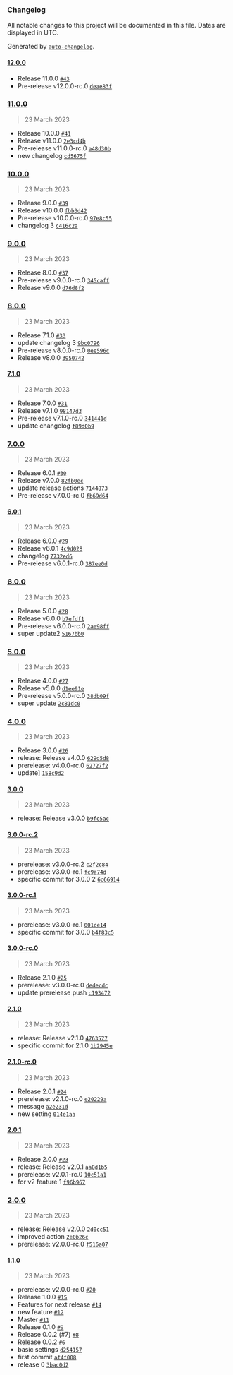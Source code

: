 ### Changelog

All notable changes to this project will be documented in this file. Dates are displayed in UTC.

Generated by [`auto-changelog`](https://github.com/CookPete/auto-changelog).

#### [12.0.0](https://github.com/nicolascavallin/htestapp/compare/11.0.0...12.0.0)

- Release 11.0.0 [`#43`](https://github.com/nicolascavallin/htestapp/pull/43)
- Pre-release v12.0.0-rc.0 [`deae83f`](https://github.com/nicolascavallin/htestapp/commit/deae83f10d44ed0148658c6558e57d6700abc8f7)

### [11.0.0](https://github.com/nicolascavallin/htestapp/compare/10.0.0...11.0.0)

> 23 March 2023

- Release 10.0.0 [`#41`](https://github.com/nicolascavallin/htestapp/pull/41)
- Release v11.0.0 [`2e3cd4b`](https://github.com/nicolascavallin/htestapp/commit/2e3cd4be9f518cefc928545202a3125d84c05864)
- Pre-release v11.0.0-rc.0 [`a48d30b`](https://github.com/nicolascavallin/htestapp/commit/a48d30b629b6190a905a5864abb1d0e8a255a021)
- new changelog [`cd5675f`](https://github.com/nicolascavallin/htestapp/commit/cd5675fae92b06c36cdb827f589e436313cb1c8b)

### [10.0.0](https://github.com/nicolascavallin/htestapp/compare/9.0.0...10.0.0)

> 23 March 2023

- Release 9.0.0 [`#39`](https://github.com/nicolascavallin/htestapp/pull/39)
- Release v10.0.0 [`fbb3d42`](https://github.com/nicolascavallin/htestapp/commit/fbb3d425bfb93daa45bf3696c8b06fe0a0495fdb)
- Pre-release v10.0.0-rc.0 [`97e8c55`](https://github.com/nicolascavallin/htestapp/commit/97e8c55d6c3ab217bef9de6a3acde0abf8eb6511)
- changelog 3 [`c416c2a`](https://github.com/nicolascavallin/htestapp/commit/c416c2a0838395cccd59c31bd345e551b2747e6b)

### [9.0.0](https://github.com/nicolascavallin/htestapp/compare/8.0.0...9.0.0)

> 23 March 2023

- Release 8.0.0 [`#37`](https://github.com/nicolascavallin/htestapp/pull/37)
- Pre-release v9.0.0-rc.0 [`345caff`](https://github.com/nicolascavallin/htestapp/commit/345caffaf807f3e92a980bbcd9853b4b0e48d8d7)
- Release v9.0.0 [`d76d8f2`](https://github.com/nicolascavallin/htestapp/commit/d76d8f2c9fbfb00cae6211d374e6ac0783053023)

### [8.0.0](https://github.com/nicolascavallin/htestapp/compare/7.1.0...8.0.0)

> 23 March 2023

- Release 7.1.0 [`#33`](https://github.com/nicolascavallin/htestapp/pull/33)
- update changelog 3 [`9bc0796`](https://github.com/nicolascavallin/htestapp/commit/9bc07963dd36220912f4b35d19172c624ebb952f)
- Pre-release v8.0.0-rc.0 [`0ee596c`](https://github.com/nicolascavallin/htestapp/commit/0ee596c65ab4148ede473566dee4960e7c0cf287)
- Release v8.0.0 [`3950742`](https://github.com/nicolascavallin/htestapp/commit/39507428af98bf92f42feae9448808c7b29cb919)

#### [7.1.0](https://github.com/nicolascavallin/htestapp/compare/7.0.0...7.1.0)

> 23 March 2023

- Release 7.0.0 [`#31`](https://github.com/nicolascavallin/htestapp/pull/31)
- Release v7.1.0 [`98147d3`](https://github.com/nicolascavallin/htestapp/commit/98147d348b18d4511e0cd40cee33c1ac8b8ddecd)
- Pre-release v7.1.0-rc.0 [`341441d`](https://github.com/nicolascavallin/htestapp/commit/341441d0926b7678339228e2d0f91fe3491b7382)
- update changelog [`f89d0b9`](https://github.com/nicolascavallin/htestapp/commit/f89d0b9a283cad12564d91b38f82a8508dda404c)

### [7.0.0](https://github.com/nicolascavallin/htestapp/compare/6.0.1...7.0.0)

> 23 March 2023

- Release 6.0.1 [`#30`](https://github.com/nicolascavallin/htestapp/pull/30)
- Release v7.0.0 [`82fb0ec`](https://github.com/nicolascavallin/htestapp/commit/82fb0ec7c04a474798de2a47eb4bd3f242294d3d)
- update release actions [`7144873`](https://github.com/nicolascavallin/htestapp/commit/71448737a3e098b32e7de1fa663f8039e441bd88)
- Pre-release v7.0.0-rc.0 [`fb69d64`](https://github.com/nicolascavallin/htestapp/commit/fb69d646708fe697d1f4b27600fe948f725e7996)

#### [6.0.1](https://github.com/nicolascavallin/htestapp/compare/6.0.0...6.0.1)

> 23 March 2023

- Release 6.0.0 [`#29`](https://github.com/nicolascavallin/htestapp/pull/29)
- Release v6.0.1 [`4c9d028`](https://github.com/nicolascavallin/htestapp/commit/4c9d0284477a3a3528431d3fd494932da3a6f371)
- changelog [`7732ed6`](https://github.com/nicolascavallin/htestapp/commit/7732ed636931aed9e0c08008c0a3b2e5fecad0c1)
- Pre-release v6.0.1-rc.0 [`387ee0d`](https://github.com/nicolascavallin/htestapp/commit/387ee0d2fcaf7ccca5ab9dddac4eef64bf42faa5)

### [6.0.0](https://github.com/nicolascavallin/htestapp/compare/5.0.0...6.0.0)

> 23 March 2023

- Release 5.0.0 [`#28`](https://github.com/nicolascavallin/htestapp/pull/28)
- Release v6.0.0 [`b7efdf1`](https://github.com/nicolascavallin/htestapp/commit/b7efdf1501ed47a4fc7c16347aa3183270a1c345)
- Pre-release v6.0.0-rc.0 [`2ae98ff`](https://github.com/nicolascavallin/htestapp/commit/2ae98fff6e07c1164c2fabd0713d02be285337dc)
- super update2 [`5167bb0`](https://github.com/nicolascavallin/htestapp/commit/5167bb0bce8f6730660832f5ebe9ab959abcb2c5)

### [5.0.0](https://github.com/nicolascavallin/htestapp/compare/4.0.0...5.0.0)

> 23 March 2023

- Release 4.0.0 [`#27`](https://github.com/nicolascavallin/htestapp/pull/27)
- Release v5.0.0 [`d1ee91e`](https://github.com/nicolascavallin/htestapp/commit/d1ee91edfd6f2166aa0362496b6919f0bdec084b)
- Pre-release v5.0.0-rc.0 [`38db09f`](https://github.com/nicolascavallin/htestapp/commit/38db09f4ab87b46bc4003a8a965b72c880fb3d9c)
- super update [`2c81dc0`](https://github.com/nicolascavallin/htestapp/commit/2c81dc0cce8a7d96a80183ec5b5f6f35606d25b1)

### [4.0.0](https://github.com/nicolascavallin/htestapp/compare/3.0.0...4.0.0)

> 23 March 2023

- Release 3.0.0 [`#26`](https://github.com/nicolascavallin/htestapp/pull/26)
- release: Release v4.0.0 [`629d5d8`](https://github.com/nicolascavallin/htestapp/commit/629d5d8a252c2546f6faef0b4fdbad4569fcb932)
- prerelease: v4.0.0-rc.0 [`62727f2`](https://github.com/nicolascavallin/htestapp/commit/62727f281f152382124ca9e8dccbef2581559f9a)
- update] [`158c9d2`](https://github.com/nicolascavallin/htestapp/commit/158c9d21f27e9bae5333c0e5d5f6fce6ab8b14f5)

#### [3.0.0](https://github.com/nicolascavallin/htestapp/compare/3.0.0-rc.2...3.0.0)

> 23 March 2023

- release: Release v3.0.0 [`b9fc5ac`](https://github.com/nicolascavallin/htestapp/commit/b9fc5ac838f714612bb0a90351786448c0ff85ad)

#### [3.0.0-rc.2](https://github.com/nicolascavallin/htestapp/compare/3.0.0-rc.1...3.0.0-rc.2)

> 23 March 2023

- prerelease: v3.0.0-rc.2 [`c2f2c84`](https://github.com/nicolascavallin/htestapp/commit/c2f2c84f0e1b2501c874a6bb993532b247fade2c)
- prerelease: v3.0.0-rc.1 [`fc9a74d`](https://github.com/nicolascavallin/htestapp/commit/fc9a74df6694e37380b91e04f162dccd97ac043b)
- specific commit for 3.0.0 2 [`6c66914`](https://github.com/nicolascavallin/htestapp/commit/6c66914917741c9e6aa0f4f3da74166042819cd6)

#### [3.0.0-rc.1](https://github.com/nicolascavallin/htestapp/compare/3.0.0-rc.0...3.0.0-rc.1)

> 23 March 2023

- prerelease: v3.0.0-rc.1 [`001ce14`](https://github.com/nicolascavallin/htestapp/commit/001ce1420c7748ef5e75d4bcf1bb29b1961a85fd)
- specific commit for 3.0.0 [`b4f83c5`](https://github.com/nicolascavallin/htestapp/commit/b4f83c590f5f352ec3b543d758c831633ff96bc5)

#### [3.0.0-rc.0](https://github.com/nicolascavallin/htestapp/compare/2.1.0...3.0.0-rc.0)

> 23 March 2023

- Release 2.1.0 [`#25`](https://github.com/nicolascavallin/htestapp/pull/25)
- prerelease: v3.0.0-rc.0 [`dedecdc`](https://github.com/nicolascavallin/htestapp/commit/dedecdc2d580c9eacf7260b537379803a9e0e70d)
- update prerelease push [`c193472`](https://github.com/nicolascavallin/htestapp/commit/c19347298c8bda9287ab82085e8e520ed33b4b65)

#### [2.1.0](https://github.com/nicolascavallin/htestapp/compare/2.1.0-rc.0...2.1.0)

> 23 March 2023

- release: Release v2.1.0 [`4763577`](https://github.com/nicolascavallin/htestapp/commit/4763577ee5c86f759c01353f1d174eb3e6343e61)
- specific commit for 2.1.0 [`1b2945e`](https://github.com/nicolascavallin/htestapp/commit/1b2945e70b5468829e80c4af62f3bb3913d120be)

#### [2.1.0-rc.0](https://github.com/nicolascavallin/htestapp/compare/2.0.1...2.1.0-rc.0)

> 23 March 2023

- Release 2.0.1 [`#24`](https://github.com/nicolascavallin/htestapp/pull/24)
- prerelease: v2.1.0-rc.0 [`e20229a`](https://github.com/nicolascavallin/htestapp/commit/e20229ac8828ecb518acf3ca6f940735ac83d704)
- message [`a2e231d`](https://github.com/nicolascavallin/htestapp/commit/a2e231d90f7651fd27b68710419cfe92eca33445)
- new setting [`014e1aa`](https://github.com/nicolascavallin/htestapp/commit/014e1aafde360759aa49aed580180206637dd799)

#### [2.0.1](https://github.com/nicolascavallin/htestapp/compare/2.0.0...2.0.1)

> 23 March 2023

- Release 2.0.0 [`#23`](https://github.com/nicolascavallin/htestapp/pull/23)
- release: Release v2.0.1 [`aa8d1b5`](https://github.com/nicolascavallin/htestapp/commit/aa8d1b56c8dc08e3b3c38389b2035de210385d84)
- prerelease: v2.0.1-rc.0 [`10c51a1`](https://github.com/nicolascavallin/htestapp/commit/10c51a1035ef24a103ca4b2923921d210ed49f6b)
- for v2 feature 1 [`f96b967`](https://github.com/nicolascavallin/htestapp/commit/f96b967aaf32a41aba397d0313d2506bb1f2ea42)

### [2.0.0](https://github.com/nicolascavallin/htestapp/compare/1.1.0...2.0.0)

> 23 March 2023

- release: Release v2.0.0 [`2d0cc51`](https://github.com/nicolascavallin/htestapp/commit/2d0cc51cefbc4eed20a6ab001407e152c58d1e3f)
- improved action [`2e0b26c`](https://github.com/nicolascavallin/htestapp/commit/2e0b26c75d7c240cf1a19ac773bcd46ab90d60de)
- prerelease: v2.0.0-rc.0 [`f516a07`](https://github.com/nicolascavallin/htestapp/commit/f516a0728504a5026180c22e2bdf116558caf58a)

#### 1.1.0

> 23 March 2023

- prerelease: v2.0.0-rc.0 [`#20`](https://github.com/nicolascavallin/htestapp/pull/20)
- Release 1.0.0 [`#15`](https://github.com/nicolascavallin/htestapp/pull/15)
- Features for next release [`#14`](https://github.com/nicolascavallin/htestapp/pull/14)
- new feature [`#12`](https://github.com/nicolascavallin/htestapp/pull/12)
- Master [`#11`](https://github.com/nicolascavallin/htestapp/pull/11)
- Release 0.1.0 [`#9`](https://github.com/nicolascavallin/htestapp/pull/9)
- Release 0.0.2 (#7) [`#8`](https://github.com/nicolascavallin/htestapp/pull/8)
- Release 0.0.2 [`#6`](https://github.com/nicolascavallin/htestapp/pull/6)
- basic settings [`d254157`](https://github.com/nicolascavallin/htestapp/commit/d2541573874d410dd351b99e8aec6bb6641d48e0)
- first commit [`af4f008`](https://github.com/nicolascavallin/htestapp/commit/af4f0085cc4a4716f83f10f6732022ceb64cda8a)
- release 0 [`3bac0d2`](https://github.com/nicolascavallin/htestapp/commit/3bac0d24bf7f36e3c6b22f54f53f4b217ef7b4ed)

